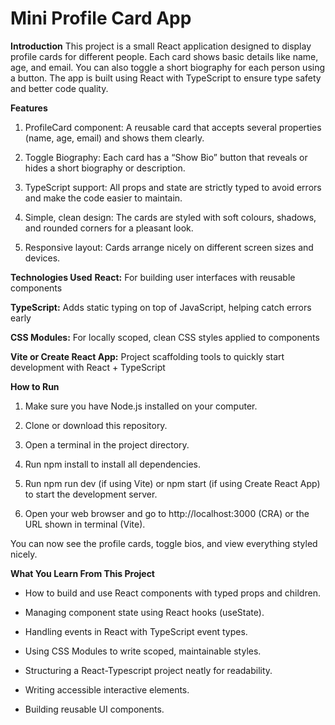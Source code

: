 # Mini Profile Card App

**Introduction**
This project is a small React application designed to display profile cards for different people. Each card shows basic details like name, age, and email. You can also toggle a short biography for each person using a button. The app is built using React with TypeScript to ensure type safety and better code quality.

**Features**
1. ProfileCard component:
   A reusable card that accepts several properties (name, age, email) and shows them clearly.

2. Toggle Biography:
   Each card has a “Show Bio” button that reveals or hides a short biography or description.

3. TypeScript support:
   All props and state are strictly typed to avoid errors and make the code easier to maintain.

4. Simple, clean design:
   The cards are styled with soft colours, shadows, and rounded corners for a pleasant look.

5. Responsive layout:
   Cards arrange nicely on different screen sizes and devices.

**Technologies Used**
**React:** For building user interfaces with reusable components

**TypeScript:** Adds static typing on top of JavaScript, helping catch errors early

**CSS Modules:** For locally scoped, clean CSS styles applied to components

**Vite or Create React App:** Project scaffolding tools to quickly start development with React + TypeScript

**How to Run**
1. Make sure you have Node.js installed on your computer.

2. Clone or download this repository.

3. Open a terminal in the project directory.

4. Run npm install to install all dependencies.

5. Run npm run dev (if using Vite) or npm start (if using Create React App) to start the development server.

6. Open your web browser and go to http://localhost:3000 (CRA) or the URL shown in terminal (Vite).

You can now see the profile cards, toggle bios, and view everything styled nicely.

**What You Learn From This Project**
- How to build and use React components with typed props and children.

- Managing component state using React hooks (useState).

- Handling events in React with TypeScript event types.

- Using CSS Modules to write scoped, maintainable styles.

- Structuring a React-Typescript project neatly for readability.

- Writing accessible interactive elements.

- Building reusable UI components.
